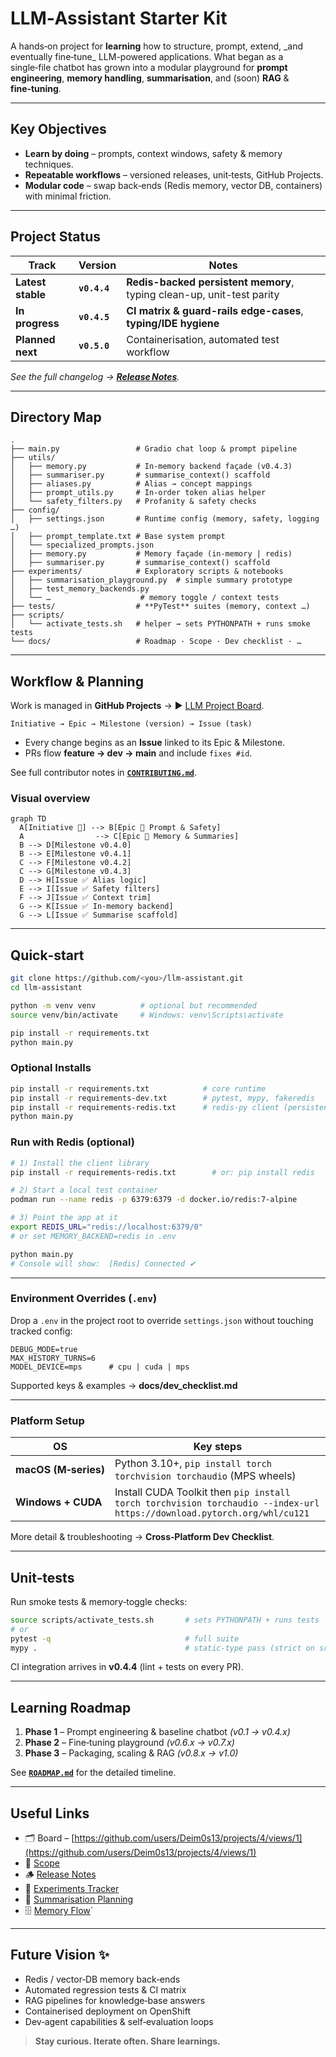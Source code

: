 # LLM‑Assistant Starter Kit

A hands‑on project for **learning** how to structure, prompt, extend, \_and eventually fine‑tune\_ LLM-powered applications.
What began as a single‑file chatbot has grown into a modular playground for **prompt engineering**, **memory handling**, **summarisation**, and (soon) **RAG** & **fine‑tuning**.

---

## Key Objectives

* **Learn by doing** – prompts, context windows, safety & memory techniques.
* **Repeatable workflows** – versioned releases, unit‑tests, GitHub Projects.
* **Modular code** – swap back‑ends (Redis memory, vector DB, containers) with minimal friction.

---

## Project Status

| Track             | Version      | Notes                                                                                                       |
| ----------------- | ------------ | ----------------------------------------------------------------------------------------------------------- |
| **Latest stable** | **`v0.4.4`** | **Redis-backed persistent memory**, typing clean-up, unit-test parity                                       |
| **In progress**   | **`v0.4.5`** | **CI matrix & guard-rails edge-cases**, **typing/IDE hygiene**                                         |
| **Planned next**  | **`v0.5.0`** | Containerisation, automated test workflow                                                                |

*See the full changelog → **[Release Notes](./docs/release_notes.md)**.*

---

## Directory Map

```text
.
├── main.py                 # Gradio chat loop & prompt pipeline
├── utils/
│   ├── memory.py           # In‑memory backend façade (v0.4.3)
│   ├── summariser.py       # summarise_context() scaffold
│   ├── aliases.py          # Alias → concept mappings
│   ├── prompt_utils.py     # In‑order token alias helper
│   └── safety_filters.py   # Profanity & safety checks
├── config/
│   ├── settings.json       # Runtime config (memory, safety, logging …)
│   ├── prompt_template.txt # Base system prompt
│   └── specialized_prompts.json
│   ├── memory.py           # Memory façade (in-memory | redis)
│   ├── summariser.py       # summarise_context() scaffold
├── experiments/            # Exploratory scripts & notebooks
│   ├── summarisation_playground.py  # simple summary prototype
│   ├── test_memory_backends.py
│   └── …                    # memory toggle / context tests
├── tests/                  # **PyTest** suites (memory, context …)
├── scripts/
│   └── activate_tests.sh   # helper → sets PYTHONPATH + runs smoke tests
└── docs/                   # Roadmap · Scope · Dev checklist · …
```

---

## Workflow & Planning

Work is managed in **GitHub Projects** → ▶ [LLM Project Board](https://github.com/users/Deim0s13/projects/4/views/1).

```
Initiative → Epic → Milestone (version) → Issue (task)
```

* Every change begins as an **Issue** linked to its Epic & Milestone.
* PRs flow **feature → dev → main** and include `fixes #id`.

See full contributor notes in **[`CONTRIBUTING.md`](./docs/CONTRIBUTING.md)**.

### Visual overview

```mermaid
graph TD
  A[Initiative 🧭] --> B[Epic 📂 Prompt & Safety]
  A                --> C[Epic 📂 Memory & Summaries]
  B --> D[Milestone v0.4.0]
  B --> E[Milestone v0.4.1]
  C --> F[Milestone v0.4.2]
  C --> G[Milestone v0.4.3]
  D --> H[Issue ✅ Alias logic]
  E --> I[Issue ✅ Safety filters]
  F --> J[Issue ✅ Context trim]
  G --> K[Issue ✅ In-memory backend]
  G --> L[Issue ✅ Summarise scaffold]
```

---

## Quick‑start

```bash
git clone https://github.com/<you>/llm-assistant.git
cd llm-assistant

python -m venv venv          # optional but recommended
source venv/bin/activate     # Windows: venv\Scripts\activate

pip install -r requirements.txt
python main.py
```

### Optional Installs

```bash
pip install -r requirements.txt            # core runtime
pip install -r requirements-dev.txt        # pytest, mypy, fakeredis   ← optional
pip install -r requirements-redis.txt      # redis-py client (persistence)
python main.py
```

### Run with Redis (optional)

```bash
# 1) Install the client library
pip install -r requirements-redis.txt        # or: pip install redis

# 2) Start a local test container
podman run --name redis -p 6379:6379 -d docker.io/redis:7-alpine

# 3) Point the app at it
export REDIS_URL="redis://localhost:6379/0"
# or set MEMORY_BACKEND=redis in .env

python main.py
# Console will show:  [Redis] Connected ✔
```

---

### Environment Overrides (`.env`)

Drop a `.env` in the project root to override `settings.json`
without touching tracked config:

```env
DEBUG_MODE=true
MAX_HISTORY_TURNS=6
MODEL_DEVICE=mps      # cpu | cuda | mps
```

Supported keys & examples → **docs/dev\_checklist.md**

---

### Platform Setup

| OS                   | Key steps                                                                                                               |
| -------------------- | ----------------------------------------------------------------------------------------------------------------------- |
| **macOS (M‑series)** | Python 3.10+, `pip install torch torchvision torchaudio` (MPS wheels)                                                   |
| **Windows + CUDA**   | Install CUDA Toolkit then `pip install torch torchvision torchaudio --index-url https://download.pytorch.org/whl/cu121` |

More detail & troubleshooting → **Cross‑Platform Dev Checklist**.

---

## Unit‑tests

Run smoke tests & memory‑toggle checks:

```bash
source scripts/activate_tests.sh       # sets PYTHONPATH + runs tests
# or
pytest -q                              # full suite
mypy .                                 # static-type pass (strict on src)
```

CI integration arrives in **v0.4.4** (lint + tests on every PR).

---

## Learning Roadmap

1. **Phase 1** – Prompt engineering & baseline chatbot *(v0.1 → v0.4.x)*
2. **Phase 2** – Fine‑tuning playground *(v0.6.x → v0.7.x)*
3. **Phase 3** – Packaging, scaling & RAG *(v0.8.x → v1.0)*

See **[`ROADMAP.md`](./docs/roadmap.md)** for the detailed timeline.

---

## Useful Links

* 🗂 Board – [https://github.com/users/Deim0s13/projects/4/views/1](https://github.com/users/Deim0s13/projects/4/views/1)
* 📑 [Scope](./docs/scope.md)
* 🪵 [Release Notes](./docs/release_notes.md)
* 🔬 [Experiments Tracker](./docs/experiments_tracker.md)
* 📝 [Summarisation Planning](./docs/summarisation_planning.md)
* 🗄️ [Memory Flow](./docs/memory_flow.md)`

---

## Future Vision ✨

* Redis / vector‑DB memory back‑ends
* Automated regression tests & CI matrix
* RAG pipelines for knowledge‑base answers
* Containerised deployment on OpenShift
* Dev‑agent capabilities & self‑evaluation loops

> **Stay curious. Iterate often. Share learnings.**
